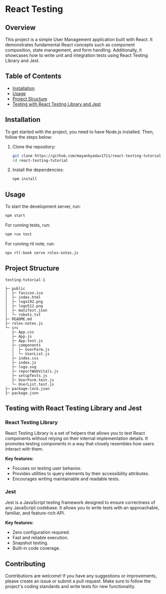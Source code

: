 # React Testing

## Overview

This project is a simple User Management application built with React. It demonstrates fundamental React concepts such as component composition, state management, and form handling. Additionally, it showcases how to write unit and integration tests using React Testing Library and Jest.

## Table of Contents

- [Installation](#installation)
- [Usage](#usage)
- [Project Structure](#project-structure)
- [Testing with React Testing Library and Jest](#testing-with-react-testing-library-and-jest)


## Installation

To get started with the project, you need to have Node.js installed. Then, follow the steps below:

1. Clone the repository:

    ```bash
    git clone https://github.com/mayankyadav1711/react-testing-tutorial.git
    cd react-testing-tutorial
    ```

2. Install the dependencies:

    ```bash
    npm install
    ```

## Usage

To start the development server, run:

```bash
npm start
  ```

For running tests, run:

```bash
npm run test
  ```

For running rtl note, run:

```bash
npx rtl-book serve roles-notes.js
  ```


## Project Structure

```
testing-tutorial-1

├─ public
│  ├─ favicon.ico
│  ├─ index.html
│  ├─ logo192.png
│  ├─ logo512.png
│  ├─ manifest.json
│  └─ robots.txt
├─ README.md
├─ roles-notes.js
└─ src
   ├─ App.css
   ├─ App.js
   ├─ App.test.js
   ├─ components
   │  ├─ UserForm.js
   │  └─ UserList.js
   ├─ index.css
   ├─ index.js
   ├─ logo.svg
   ├─ reportWebVitals.js
   ├─ setupTests.js
   ├─ UserForm.test.js
   └─ UserList.test.js
├─ package-lock.json
├─ package.json
```

## Testing with React Testing Library and Jest

### React Testing Library

React Testing Library is a set of helpers that allows you to test React components without relying on their internal implementation details. It promotes testing components in a way that closely resembles how users interact with them.

**Key features:**

- Focuses on testing user behavior.
- Provides utilities to query elements by their accessibility attributes.
- Encourages writing maintainable and readable tests.

### Jest

Jest is a JavaScript testing framework designed to ensure correctness of any JavaScript codebase. It allows you to write tests with an approachable, familiar, and feature-rich API.

**Key features:**

- Zero configuration required.
- Fast and reliable execution.
- Snapshot testing.
- Built-in code coverage.

## Contributing

Contributions are welcome! If you have any suggestions or improvements, please create an issue or submit a pull request. Make sure to follow the project's coding standards and write tests for new functionality.


